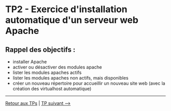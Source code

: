 # TP2 - Exercice d'installation automatique d'un serveur web Apache

## Rappel des objectifs :

- installer Apache
- activer ou désactiver des modules apache
- lister les modules apaches actifs
- lister les modules apaches non actifs, mais disponibles
- créer un nouveau répertoire pour accueillir un nouveau site web (avec la création des virtualhost automatique)

---

[Retour aux TPs](https://github.com/NatSch45/linux/blob/master/Powershell/pages/tps/tp.md) | [TP suivant -->](https://github.com/NatSch45/linux/blob/master/Powershell/pages/tps/tp3.md)